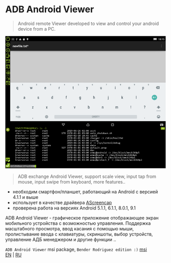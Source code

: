 # ADB Android Viewer

> Android remote Viewer 
developed to view and control your android device from a PC.


![adbviewer](docs/images/adbviewer-2-terminal-en.png)


> ADB exchange Android Viewer, support scale view, input tap from mouse, input swipe from keyboard, more features..


- необходим смартфон/планшет, работающий на Android с версией 4.1.1 и выше  
- использует в качестве драйвера [AScreencap](https://github.com/ClnViewer/Android-fast-screen-capture)  
- проверена работа на версиях Android 5.1.1, 6.1.1, 8.0.1, 9.1  


ADB Android Viewer - графическое приложение отображающее экран мобильного устройства с возможностью управления. Поддержка масштабного просмотра, ввод касания с помощью мыши, пролистывание ввода с клавиатуры, скриншоты, выбор устройств, управление АДБ менеджером и другие функции ..  

`ADB Android Viewer` msi package, `Bender Rodriguez edition :)` [msi](https://clnviewer.github.io/ADB-Android-Viewer/dist/Android-ADB-Viewer.msi)  
[EN](https://clnviewer.github.io/Code-Blocks-Android-NDK/ADBANDROIDVIEWER.EN.html) | [RU](https://clnviewer.github.io/Code-Blocks-Android-NDK/ADBANDROIDVIEWER.RU.html)  
